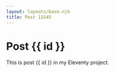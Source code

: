 ```yaml
---
layout: layouts/base.njk
title: Post 13245
---
```


# Post {{ id }}

This is post {{ id }} in my Eleventy project.
